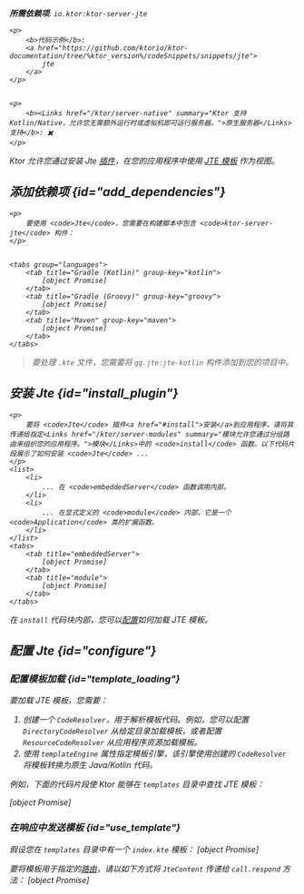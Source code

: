 [//]: # (title: JTE)

<show-structure for="chapter" depth="2"/>
<primary-label ref="server-plugin"/>

<var name="plugin_name" value="Jte"/>
<var name="package_name" value="io.ktor.server.jte"/>
<var name="artifact_name" value="ktor-server-jte"/>

<tldr>
<p>
<b>所需依赖项</b>: <code>io.ktor:ktor-server-jte</code>
</p>
<var name="example_name" value="jte"/>

    <p>
        <b>代码示例</b>:
        <a href="https://github.com/ktorio/ktor-documentation/tree/%ktor_version%/codeSnippets/snippets/jte">
            jte
        </a>
    </p>
    

    <p>
        <b><Links href="/ktor/server-native" summary="Ktor 支持 Kotlin/Native，允许您无需额外运行时或虚拟机即可运行服务器。">原生服务器</Links> 支持</b>: ✖️
    </p>
    
</tldr>

Ktor 允许您通过安装 Jte [插件](https://api.ktor.io/ktor-server/ktor-server-plugins/ktor-server-jte/io.ktor.server.jte/-jte.html)，在您的应用程序中使用 [JTE 模板](https://github.com/casid/jte) 作为视图。

## 添加依赖项 {id="add_dependencies"}

    <p>
        要使用 <code>Jte</code>，您需要在构建脚本中包含 <code>ktor-server-jte</code> 构件：
    </p>
    

    <tabs group="languages">
        <tab title="Gradle (Kotlin)" group-key="kotlin">
            [object Promise]
        </tab>
        <tab title="Gradle (Groovy)" group-key="groovy">
            [object Promise]
        </tab>
        <tab title="Maven" group-key="maven">
            [object Promise]
        </tab>
    </tabs>
    

> 要处理 `.kte` 文件，您需要将 `gg.jte:jte-kotlin` 构件添加到您的项目中。

## 安装 Jte {id="install_plugin"}

    <p>
        要将 <code>Jte</code> 插件<a href="#install">安装</a>到应用程序，请将其传递给指定<Links href="/ktor/server-modules" summary="模块允许您通过分组路由来组织您的应用程序。">模块</Links>中的 <code>install</code> 函数。以下代码片段展示了如何安装 <code>Jte</code> ...
    </p>
    <list>
        <li>
            ... 在 <code>embeddedServer</code> 函数调用内部。
        </li>
        <li>
            ... 在显式定义的 <code>module</code> 内部，它是一个 <code>Application</code> 类的扩展函数。
        </li>
    </list>
    <tabs>
        <tab title="embeddedServer">
            [object Promise]
        </tab>
        <tab title="module">
            [object Promise]
        </tab>
    </tabs>
    

在 `install` 代码块内部，您可以[配置](#configure)如何加载 JTE 模板。

## 配置 Jte {id="configure"}
### 配置模板加载 {id="template_loading"}
要加载 JTE 模板，您需要：
1. 创建一个 `CodeResolver`，用于解析模板代码。例如，您可以配置 `DirectoryCodeResolver` 从给定目录加载模板，或者配置 `ResourceCodeResolver` 从应用程序资源加载模板。
2. 使用 `templateEngine` 属性指定模板引擎，该引擎使用创建的 `CodeResolver` 将模板转换为原生 Java/Kotlin 代码。

例如，下面的代码片段使 Ktor 能够在 `templates` 目录中查找 JTE 模板：

[object Promise]

### 在响应中发送模板 {id="use_template"}
假设您在 `templates` 目录中有一个 `index.kte` 模板：
[object Promise]

要将模板用于指定的[路由](server-routing.md)，请以如下方式将 `JteContent` 传递给 `call.respond` 方法：
[object Promise]